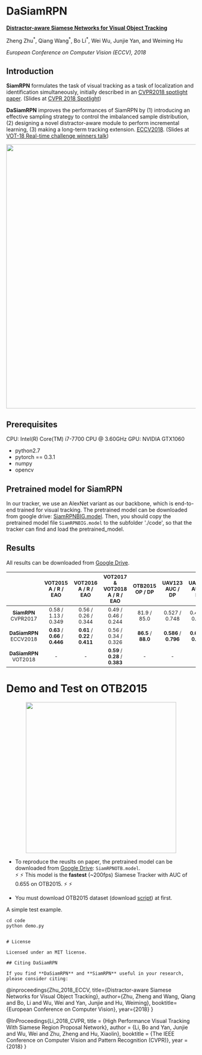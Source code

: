 # DaSiamRPN

[**Distractor-aware Siamese Networks for Visual Object Tracking**](https://arxiv.org/pdf/1808.06048.pdf)

Zheng Zhu<sup>\*</sup>, Qiang Wang<sup>\*</sup>, Bo Li<sup>\*</sup>, Wei Wu, Junjie Yan, and Weiming Hu

_European Conference on Computer Vision (ECCV), 2018_

## Introduction

**SiamRPN** formulates the task of visual tracking as a task of localization and identification simultaneously, initially described in an [CVPR2018 spotlight paper](http://openaccess.thecvf.com/content_cvpr_2018/papers/Li_High_Performance_Visual_CVPR_2018_paper.pdf). (Slides at [CVPR 2018 Spotlight](https://drive.google.com/open?id=1OGIOUqANvYfZjRoQfpiDqhPQtOvPCpdq))

**DaSiamRPN** improves the performances of SiamRPN by (1) introducing an effective sampling strategy to control the imbalanced sample distribution, (2) designing a novel distractor-aware module to perform incremental learning, (3) making a long-term tracking extension. [ECCV2018](https://arxiv.org/pdf/1808.06048.pdf). (Slides at [VOT-18 Real-time challenge winners talk](https://drive.google.com/open?id=1dsEI2uYHDfELK0CW2xgv7R4QdCs6lwfr))

<div align="center">
  <img src="votresult.png" width="700px" />
</div>

## Prerequisites

CPU: Intel(R) Core(TM) i7-7700 CPU @ 3.60GHz
GPU: NVIDIA GTX1060

- python2.7
- pytorch == 0.3.1
- numpy
- opencv

## Pretrained model for SiamRPN

In our tracker, we use an AlexNet variant as our backbone, which is end-to-end trained for visual tracking.
The pretrained model can be downloaded from google drive: [SiamRPNBIG.model](https://drive.google.com/file/d/1-vNVZxfbIplXHrqMHiJJYWXYWsOIvGsf/view?usp=sharing).
Then, you should copy the pretrained model file `SiamRPNBIG.model` to the subfolder './code', so that the tracker can find and load the pretrained_model.

## Results

All results can be downloaded from [Google Drive](https://drive.google.com/drive/folders/1HJOvl_irX3KFbtfj88_FVLtukMI1GTCR?usp=sharing).

|                                           |    <sub>VOT2015</br>A / R / EAO</sub>     |    <sub>VOT2016</br>A / R / EAO</sub>     | <sub>VOT2017 & VOT2018</br>A / R / EAO</sub> | <sub>OTB2015</br>OP / DP</sub> | <sub>UAV123</br>AUC / DP</sub>  | <sub>UAV20L</br>AUC / DP</sub>  |
| :---------------------------------------: | :---------------------------------------: | :---------------------------------------: | :------------------------------------------: | :----------------------------: | :-----------------------------: | :-----------------------------: |
|  <sub> **SiamRPN** </br> CVPR2017 </sub>  |       <sub>0.58 / 1.13 / 0.349<sub>       |       <sub>0.56 / 0.26 / 0.344<sub>       |        <sub>0.49 / 0.46 / 0.244<sub>         |     <sub>81.9 / 85.0<sub>      |     <sub>0.527 / 0.748<sub>     |     <sub>0.454 / 0.617<sub>     |
| <sub> **DaSiamRPN** </br> ECCV2018 </sub> | <sub>**0.63** / **0.66** / **0.446**<sub> | <sub>**0.61** / **0.22** / **0.411**<sub> |        <sub>0.56 / 0.34 / 0.326<sub>         | <sub>**86.5** / **88.0**<sub>  | <sub>**0.586** / **0.796**<sub> | <sub>**0.617** / **0.838**<sub> |
| <sub> **DaSiamRPN** </br> VOT2018 </sub>  |                <sub>-<sub>                |                <sub>-<sub>                |  <sub>**0.59** / **0.28** / **0.383**<sub>   |          <sub>-<sub>           |           <sub>-<sub>           |           <sub>-<sub>           |

# Demo and Test on OTB2015

<div align="center">
  <img src="code/data/bag.gif" width="400px" />
</div>

- To reproduce the reuslts on paper, the pretrained model can be downloaded from [Google Drive](https://drive.google.com/open?id=1BtIkp5pB6aqePQGlMb2_Z7bfPy6XEj6H): `SiamRPNOTB.model`. <br />
  :zap: :zap: This model is the **fastest** (~200fps) Siamese Tracker with AUC of 0.655 on OTB2015. :zap: :zap:

- You must download OTB2015 dataset (download [script](code/data/get_otb_data.sh)) at first.

A simple test example.

```
cd code
python demo.py


# License

Licensed under an MIT license.

## Citing DaSiamRPN

If you find **DaSiamRPN** and **SiamRPN** useful in your research, please consider citing:

```

@inproceedings{Zhu_2018_ECCV,
title={Distractor-aware Siamese Networks for Visual Object Tracking},
author={Zhu, Zheng and Wang, Qiang and Bo, Li and Wu, Wei and Yan, Junjie and Hu, Weiming},
booktitle={European Conference on Computer Vision},
year={2018}
}

@InProceedings{Li_2018_CVPR,
title = {High Performance Visual Tracking With Siamese Region Proposal Network},
author = {Li, Bo and Yan, Junjie and Wu, Wei and Zhu, Zheng and Hu, Xiaolin},
booktitle = {The IEEE Conference on Computer Vision and Pattern Recognition (CVPR)},
year = {2018}
}

```

```
